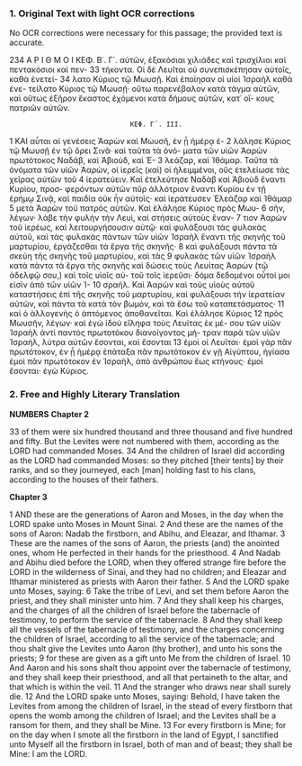 ### 1. Original Text with light OCR corrections

No OCR corrections were necessary for this passage; the provided text is accurate.

234                                    Α Ρ Ι Θ Μ Ο Ι                              ΚΕΦ. Β΄. Γ΄.
           αὐτῶν, ἑξακόσιαι χιλιάδες καὶ τρισχίλιοι καὶ πεντακόσιοι καὶ πεν-
33 τήκοντα. Οἱ δὲ Λευῖται οὐ συνεπισκέπησαν αὐτοῖς, καθὰ ἐνετεί-
34 λατο Κύριος τῷ Μωυσῇ. Καὶ ἐποίησαν οἱ υἱοὶ Ἰσραὴλ καθὰ ἐνε-
           τείλατο Κύριος τῷ Μωυσῇ· οὕτω παρενέβαλον κατὰ τάγμα αὐτῶν,
           καὶ οὕτως ἐξῆρον ἕκαστος ἐχόμενοι κατὰ δήμους αὐτῶν, κατ᾿ οἴ-
           κους πατριῶν αὐτῶν.

                                  ΚΕΦ. Γ΄. ΙΙΙ.

1          ΚΑΙ αὗται αἱ γενέσεις Ἀαρὼν καὶ Μωυσῆ, ἐν ᾗ ἡμέρᾳ ἐ-
2          λάλησε Κύριος τῷ Μωυσῇ ἐν τῷ ὄρει Σινᾶ· καὶ ταῦτα τὰ ὀνό-
           ματα τῶν υἱῶν Ἀαρὼν πρωτότοκος Ναδάβ, καὶ Ἀβιοὺδ, καὶ Ἑ-
3          λεάζαρ, καὶ Ἰθάμαρ. Ταῦτα τὰ ὀνόματα τῶν υἱῶν Ἀαρὼν, οἱ
           ἱερεῖς (καὶ) οἱ ἠλειμμένοι, οὓς ἐτελείωσε τὰς χεῖρας αὐτῶν τοῦ
4          ἱερατεύειν. Καὶ ἐτελεύτησε Ναδὰβ καὶ Ἀβιοὺδ ἔναντι Κυρίου, προσ-
           φερόντων αὐτῶν πῦρ ἀλλότριον ἔναντι Κυρίου ἐν τῇ ἐρήμῳ Σινᾷ,
           καὶ παιδία οὐκ ἦν αὐτοῖς· καὶ ἱεράτευσεν Ἐλεάζαρ καὶ Ἰθάμαρ
5          μετὰ Ἀαρὼν τοῦ πατρὸς αὐτῶν. Καὶ ἐλάλησε Κύριος πρὸς Μωυ-
6          σῆν, λέγων· λάβε τὴν φυλὴν τὴν Λευὶ, καὶ στήσεις αὐτοὺς ἔναν-
7          τιον Ἀαρὼν τοῦ ἱερέως, καὶ λειτουργήσουσιν αὐτῷ· καὶ φυλάξουσι
           τὰς φυλακὰς αὐτοῦ, καὶ τὰς φυλακὰς πάντων τῶν υἱῶν Ἰσραὴλ
           ἔναντι τῆς σκηνῆς τοῦ μαρτυρίου, ἐργάζεσθαι τὰ ἔργα τῆς σκηνῆς·
8          καὶ φυλάξουσι πάντα τὰ σκεύη τῆς σκηνῆς τοῦ μαρτυρίου, καὶ τὰς
9          φυλακὰς τῶν υἱῶν Ἰσραὴλ κατὰ πάντα τὰ ἔργα τῆς σκηνῆς καὶ
           δώσεις τοὺς Λευίτας Ἀαρὼν (τῷ ἀδελφῷ σου,) καὶ τοῖς υἱοῖς αὐ-
           τοῦ τοῖς ἱερεῦσι· δόμα δεδομένοι οὗτοί μοι εἰσὶν ἀπὸ τῶν υἱῶν Ἰ-
10         σραήλ. Καὶ Ἀαρὼν καὶ τοὺς υἱοὺς αὐτοῦ καταστήσεις ἐπὶ τῆς
           σκηνῆς τοῦ μαρτυρίου, καὶ φυλάξουσι τὴν ἱερατείαν αὐτῶν, καὶ
           πάντα τὰ κατὰ τὸν βωμὸν, καὶ τὰ ἔσω τοῦ καταπετάσματος·
11         καὶ ὁ ἀλλογενὴς ὁ ἁπτόμενος ἀποθανεῖται. Καὶ ἐλάλησε Κύριος
12         πρὸς Μωυσῆν, λέγων· καὶ ἐγὼ ἰδοὺ εἴληφα τοὺς Λευίτας ἐκ μέ-
           σου τῶν υἱῶν Ἰσραὴλ ἀντὶ παντὸς πρωτοτόκου διανοίγοντος μή-
           τραν παρὰ τῶν υἱῶν Ἰσραὴλ, λύτρα αὐτῶν ἔσονται, καὶ ἔσονται
13         ἐμοὶ οἱ Λευῖται· ἐμοὶ γὰρ πᾶν πρωτότοκον, ἐν ᾗ ἡμέρᾳ ἐπάταξα
           πᾶν πρωτότοκον ἐν γῇ Αἰγύπτου, ἡγίασα ἐμοὶ πᾶν πρωτότοκον ἐν
           Ἰσραὴλ, ἀπὸ ἀνθρώπου ἕως κτήνους· ἐμοί ἔσονται· ἐγὼ Κύριος.

### 2. Free and Highly Literary Translation

**NUMBERS**
**Chapter 2**

33 of them were six hundred thousand and three thousand and five hundred and fifty. But the Levites were not numbered with them, according as the LORD had commanded Moses.
34 And the children of Israel did according as the LORD had commanded Moses: so they pitched [their tents] by their ranks, and so they journeyed, each [man] holding fast to his clans, according to the houses of their fathers.

**Chapter 3**

1 AND these are the generations of Aaron and Moses, in the day when the LORD spake unto Moses in Mount Sinai.
2 And these are the names of the sons of Aaron: Nadab the firstborn, and Abihu, and Eleazar, and Ithamar.
3 These are the names of the sons of Aaron, the priests (and) the anointed ones, whom He perfected in their hands for the priesthood.
4 And Nadab and Abihu died before the LORD, when they offered strange fire before the LORD in the wilderness of Sinai, and they had no children; and Eleazar and Ithamar ministered as priests with Aaron their father.
5 And the LORD spake unto Moses, saying:
6 Take the tribe of Levi, and set them before Aaron the priest, and they shall minister unto him.
7 And they shall keep his charges, and the charges of all the children of Israel before the tabernacle of testimony, to perform the service of the tabernacle.
8 And they shall keep all the vessels of the tabernacle of testimony, and the charges concerning the children of Israel, according to all the service of the tabernacle; and thou shalt give the Levites unto Aaron (thy brother), and unto his sons the priests;
9 for these are given as a gift unto Me from the children of Israel.
10 And Aaron and his sons shalt thou appoint over the tabernacle of testimony, and they shall keep their priesthood, and all that pertaineth to the altar, and that which is within the veil.
11 And the stranger who draws near shall surely die.
12 And the LORD spake unto Moses, saying: Behold, I have taken the Levites from among the children of Israel, in the stead of every firstborn that opens the womb among the children of Israel; and the Levites shall be a ransom for them, and they shall be Mine.
13 For every firstborn is Mine; for on the day when I smote all the firstborn in the land of Egypt, I sanctified unto Myself all the firstborn in Israel, both of man and of beast; they shall be Mine: I am the LORD.